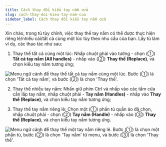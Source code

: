 ```yaml
---
title: Cách thay đổi kiểu tay nắm cửa
slug: cach-thay-doi-kieu-tay-nam-cua
sidebar_label: Cách thay đổi kiểu tay nắm cửa
---
```


Xin chào, trong tủ tùy chỉnh, việc thay thế tay nắm có thể được thực hiện riêng lẻ/nhiều cái/tất cả cùng một lúc tùy theo nhu cầu của bạn. Lấy tủ làm ví dụ, các thao tác như sau:

1. Thay thế tất cả cùng một lúc: Nhấp chuột phải vào tường - chọn (①) **Tất cả tay nắm (All handles)** - nhấp vào (②) **Thay thế (Replace)**, và chọn kiểu tay nắm tương ứng;

![Menu ngữ cảnh để thay thế tất cả tay nắm cùng một lúc. Bước (①) là chọn 'Tất cả tay nắm', và bước (②) là chọn 'Thay thế'.](https://storage.googleapis.com/jegavn_kb/images/e68cb14e-5daf-49c3-b995-112617fe8f9d.png)

2. Thay thế nhiều tay nắm: Nhấn giữ phím Ctrl và nhấp vào các tấm cửa cần lắp tay nắm, nhấp chuột phải - **Tay nắm (Handles)** - nhấp vào **Thay thế (Replace)**, và chọn kiểu tay nắm tương ứng;

3. Thay thế tay nắm riêng lẻ: Chọn một (①) phần tủ quần áo đã chọn, nhấp chuột phải - chọn (②) **Tay nắm (Handle)** - nhấp vào (③) **Thay thế (Replace)**, và chọn kiểu tay nắm tương ứng.

![Menu ngữ cảnh để thay thế một tay nắm riêng lẻ. Bước (①) là chọn một phần tủ, bước (②) là chọn 'Tay nắm' từ menu, và bước (③) là chọn 'Thay thế'.](https://storage.googleapis.com/jegavn_kb/images/884d3ad0-adfe-4ccc-8d09-dfb99ec8f286.png)